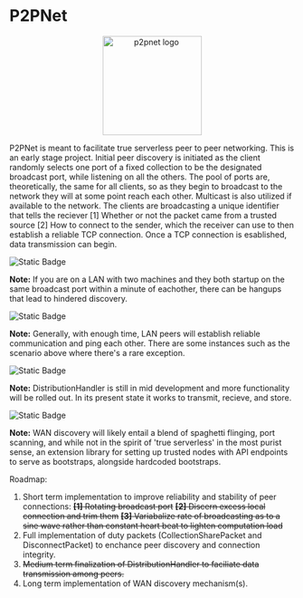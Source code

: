 # P2PNet
<p align="center">
    <img src="https://github.com/realChrisDeBon/P2PNet/assets/97779307/36f3441a-2905-476e-ac6a-c5fa8a9112b0" width="175" height="175" alt="p2pnet logo">
</p>
P2PNet is meant to facilitate true serverless peer to peer networking. This is an early stage project. Initial peer discovery is initiated as the client randomly selects one port of a fixed collection to be the designated broadcast port, while listening on all the others. The pool of ports are, theoretically, the same for all clients, so as they begin to broadcast to the network they will at some point reach  each other. Multicast is also utilized if available to the network. The clients are broadcasting a unique identifier that tells the reciever [1] Whether or not the packet came from a trusted source [2] How to connect to the sender, which the receiver can use to then establish a reliable TCP connection. Once a TCP connection is esablished, data transmission can begin.

![Static Badge](https://img.shields.io/badge/LAN_discovery-working-darkgreen)

**Note:** If you are on a LAN with two machines and they both startup on the same broadcast port within a minute of eachother, there can be hangups that lead to hindered discovery.

![Static Badge](https://img.shields.io/badge/peer_communication-mostly_working-darkgreen)

**Note:** Generally, with enough time, LAN peers will establish reliable communication and ping each other. There are some instances such as the scenario above where there's a rare exception.

![Static Badge](https://img.shields.io/badge/data_transmission-mostly_working-darkgreen)

**Note:** DistributionHandler is still in mid development and more functionality will be rolled out. In its present state it works to transmit, recieve, and store.

![Static Badge](https://img.shields.io/badge/WAN_discovery-TODO-orange)

**Note:** WAN discovery will likely entail a blend of spaghetti flinging, port scanning, and while not in the spirit of 'true serverless' in the most purist sense, an extension library for setting up trusted nodes with API endpoints to serve as bootstraps, alongside hardcoded bootstraps.

Roadmap:
1. Short term implementation to improve reliability and stability of peer connections: ~~**[1]** Rotating broadcast port~~ ~~**[2]** Discern excess local connection and trim them~~ ~~**[3]** Variabalize rate of broadcasting as to a sine wave rather than constant heart beat to lighten computation load~~
2. Full implementation of duty packets (CollectionSharePacket and DisconnectPacket) to enchance peer discovery and connection integrity.
3. ~~Medium term finalization of DistributionHandler to faciliate data transmission among peers.~~ 
4. Long term implementation of WAN discovery mechanism(s).
